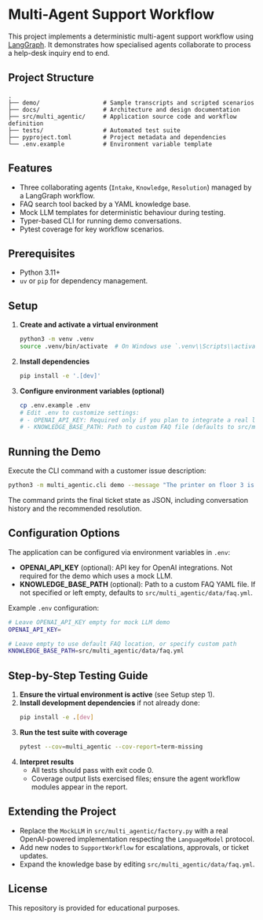 # Multi-Agent Support Workflow

This project implements a deterministic multi-agent support workflow using [LangGraph](https://github.com/langchain-ai/langgraph). It demonstrates how specialised agents collaborate to process a help-desk inquiry end to end.

## Project Structure

```
.
├── demo/                  # Sample transcripts and scripted scenarios
├── docs/                  # Architecture and design documentation
├── src/multi_agentic/     # Application source code and workflow definition
├── tests/                 # Automated test suite
├── pyproject.toml         # Project metadata and dependencies
└── .env.example           # Environment variable template
```

## Features
- Three collaborating agents (`Intake`, `Knowledge`, `Resolution`) managed by a LangGraph workflow.
- FAQ search tool backed by a YAML knowledge base.
- Mock LLM templates for deterministic behaviour during testing.
- Typer-based CLI for running demo conversations.
- Pytest coverage for key workflow scenarios.

## Prerequisites
- Python 3.11+
- `uv` or `pip` for dependency management.

## Setup
1. **Create and activate a virtual environment**
   ```bash
   python3 -m venv .venv
   source .venv/bin/activate  # On Windows use `.venv\\Scripts\\activate`
   ```
2. **Install dependencies**
   ```bash
   pip install -e '.[dev]'
   ```
3. **Configure environment variables (optional)**
   ```bash
   cp .env.example .env
   # Edit .env to customize settings:
   # - OPENAI_API_KEY: Required only if you plan to integrate a real language model
   # - KNOWLEDGE_BASE_PATH: Path to custom FAQ file (defaults to src/multi_agentic/data/faq.yml if not set)
   ```

## Running the Demo
Execute the CLI command with a customer issue description:
```bash
python3 -m multi_agentic.cli demo --message "The printer on floor 3 is jammed again."
```
The command prints the final ticket state as JSON, including conversation history and the recommended resolution.

## Configuration Options
The application can be configured via environment variables in `.env`:

- **OPENAI_API_KEY** (optional): API key for OpenAI integrations. Not required for the demo which uses a mock LLM.
- **KNOWLEDGE_BASE_PATH** (optional): Path to a custom FAQ YAML file. If not specified or left empty, defaults to `src/multi_agentic/data/faq.yml`.

Example `.env` configuration:
```bash
# Leave OPENAI_API_KEY empty for mock LLM demo
OPENAI_API_KEY=

# Leave empty to use default FAQ location, or specify custom path
KNOWLEDGE_BASE_PATH=src/multi_agentic/data/faq.yml
```

## Step-by-Step Testing Guide
1. **Ensure the virtual environment is active** (see Setup step 1).
2. **Install development dependencies** if not already done:
   ```bash
   pip install -e .[dev]
   ```
3. **Run the test suite with coverage**
   ```bash
   pytest --cov=multi_agentic --cov-report=term-missing
   ```
4. **Interpret results**
   - All tests should pass with exit code 0.
   - Coverage output lists exercised files; ensure the agent workflow modules appear in the report.

## Extending the Project
- Replace the `MockLLM` in `src/multi_agentic/factory.py` with a real OpenAI-powered implementation respecting the `LanguageModel` protocol.
- Add new nodes to `SupportWorkflow` for escalations, approvals, or ticket updates.
- Expand the knowledge base by editing `src/multi_agentic/data/faq.yml`.

## License
This repository is provided for educational purposes.
